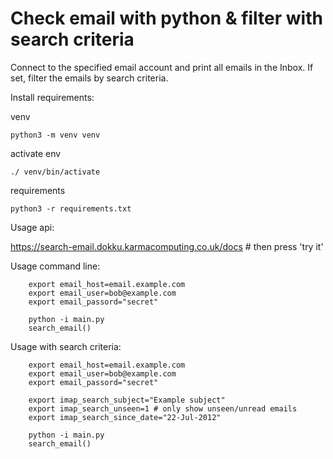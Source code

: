 # Check email with python & filter with search criteria


Connect to the specified email account and
print all emails in the Inbox. If set, filter the
emails by search criteria.

Install requirements: 

venv
```
python3 -m venv venv 
```
activate env
```
./ venv/bin/activate
```
requirements
``` 
python3 -r requirements.txt
```

Usage api:

https://search-email.dokku.karmacomputing.co.uk/docs # then press 'try it'

Usage command line:
```
    export email_host=email.example.com
    export email_user=bob@example.com
    export email_passord="secret"

    python -i main.py
    search_email()
```

Usage with search criteria:
```
    export email_host=email.example.com
    export email_user=bob@example.com
    export email_passord="secret"

    export imap_search_subject="Example subject"
    export imap_search_unseen=1 # only show unseen/unread emails
    export imap_search_since_date="22-Jul-2012"

    python -i main.py
    search_email()
```
